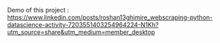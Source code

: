 Demo of this project : https://www.linkedin.com/posts/roshan13ghimire_webscraping-python-datascience-activity-7203551403254964224-N1Kh?utm_source=share&utm_medium=member_desktop
